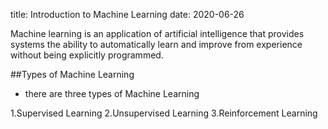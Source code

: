 title: Introduction to Machine Learning
date: 2020-06-26


Machine learning is an application of artificial intelligence that provides systems the ability to automatically learn and improve from experience without being explicitly programmed.



##Types of Machine Learning 
- there are three types of Machine Learning 

1.Supervised Learning
2.Unsupervised Learning
3.Reinforcement Learning
